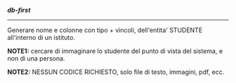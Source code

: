 <strong><i>db-first</i></strong>

<hr>

<p>Generare nome e colonne con tipo + vincoli, dell'entita' STUDENTE all'interno di un istituto.</p>

<p><strong>NOTE1:</strong> cercare di immaginare lo studente del punto di vista del sistema, e non di una persona. </p>
<p><strong>NOTE2:</strong> NESSUN CODICE RICHIESTO, solo file di testo, immagini, pdf, ecc. </p>